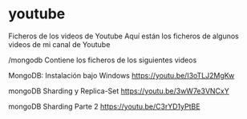 # youtube
Ficheros de los videos de Youtube
Aquí están los ficheros de algunos videos de mi canal de Youtube

/mongodb Contiene los ficheros de los siguientes videos

MongoDB: Instalación bajo Windows
https://youtu.be/I3oTLJ2MgKw

mongoDB Sharding y Replica-Set
https://youtu.be/3wW7e3VNCxY

mongoDB Sharding Parte 2
https://youtu.be/C3rYD1yPtBE
